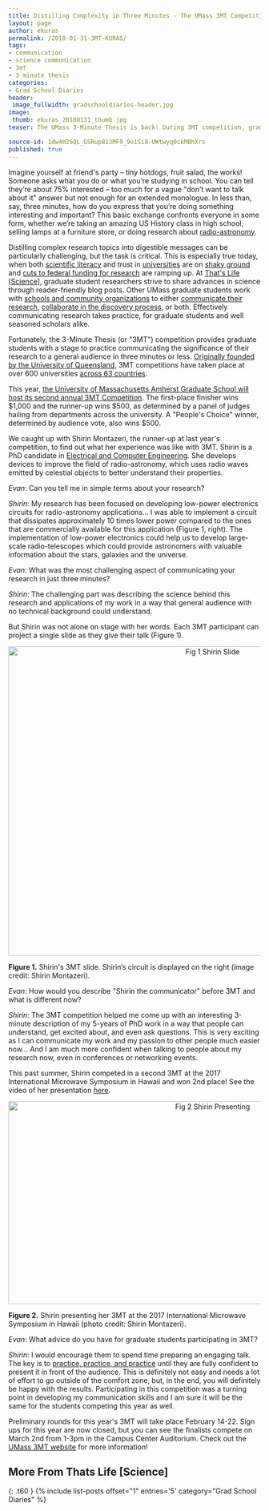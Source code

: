 ```yaml
---
title: Distilling Complexity in Three Minutes - The UMass 3MT Competition
layout: page
author: ekuras
permalink: /2018-01-31-3MT-KURAS/
tags:
- communication
- science communication
- 3mt
- 3 minute thesis
categories:
- Grad School Diaries
header:
 image_fullwidth: gradschooldiaries-header.jpg
image:
 thumb: ekuras_20180131_thumb.jpg
teaser: The UMass 3-Minute Thesis is back! During 3MT competition, grad students explain their research in 180 seconds. Find out more, plus insights from a finalist last year!

source-id: 1dw4m26QL_GSRup813MF9_9o1Si8-UWtwyq0ckMBhXrs
published: true
---
```

Imagine yourself at friend's party – tiny hotdogs, fruit salad, the works! Someone asks what you do or what you’re studying in school. You can tell they’re about 75% interested – too much for a vague "don’t want to talk about it" answer but not enough for an extended monologue. In less than, say, three minutes, how do you express that you’re doing something interesting and important? This basic exchange confronts everyone in some form, whether we’re taking an amazing US History class in high school, selling lamps at a furniture store, or doing research about [radio-astronomy](https://public.nrao.edu/radio-astronomy/what-is-radio-astronomy/). 

Distilling complex research topics into digestible messages can be particularly challenging, but the task is critical. This is especially true today, when both [scientific literacy](http://thatslifesci.com/2017-05-08-Is-Milk-Bad-For-Me-AGrade/) and trust in [universities](https://www.timeshighereducation.com/news/few-americans-have-confidence-universities-survey-finds) are on [shaky ground](http://www.pewinternet.org/2017/12/08/mixed-messages-about-public-trust-in-science/) and [cuts to federal funding for research](http://thatslifesci.com/2017-08-21-Trickle-Down-Academics-DNavon/) are ramping up. At [That's Life [Science]](http://thatslifesci.com/), graduate student researchers strive to share advances in science through reader-friendly blog posts. Other UMass graduate students work with [schools and community organizations](http://thatslifesci.com/2016-10-16-Science-Outreach-Inspiring-all-girls-to-be-strong-smart-bold-with-Plant-Science-AllanPerkins/) to either [communicate their research](http://thatslifesci.com/2017-04-13-OEB-Science-Cafe-MBruce/), [collaborate in the discovery process](http://thatslifesci.com/2016-12-15-tis-the-season-for-citizen-science-agrade/), or both. Effectively communicating research takes practice, for graduate students and well seasoned scholars alike. 

Fortunately, the 3-Minute Thesis (or "3MT") competition provides graduate students with a stage to practice communicating the significance of their research to a general audience in three minutes or less. [Originally founded by the University of Queensland](https://threeminutethesis.uq.edu.au/), 3MT competitions have taken place at over 600 universities [across 63 countries](https://threeminutethesis.uq.edu.au/participating-institutions). 

This year, [the University of Massachusetts Amherst Graduate School will host its second annual 3MT Competition](https://www.umass.edu/gradschool/node/647). The first-place finisher wins $1,000 and the runner-up wins $500, as determined by a panel of judges hailing from departments across the university. A "People's Choice" winner, determined by audience vote, also wins $500.

We caught up with Shirin Montazeri, the runner-up at last year's competition, to find out what her experience was like with 3MT. Shirin is a PhD candidate in [Electrical and Computer Engineering](Electrical%20and%20Computer%20Engineering). She develops devices to improve the field of radio-astronomy, which uses radio waves emitted by celestial objects to better understand their properties.

*Evan*: Can you tell me in simple terms about your research?

*Shirin*: My research has been focused on developing low-power electronics circuits for radio-astronomy applications... I was able to implement a circuit that dissipates approximately 10 times lower power compared to the ones that are commercially available for this application (Figure 1, right). The implementation of low-power electronics could help us to develop large-scale radio-telescopes which could provide astronomers with valuable information about the stars, galaxies and the universe.

*Evan*: What was the most challenging aspect of communicating your research in just three minutes?


*Shirin*: The challenging part was describing the science behind this research and applications of my work in a way that general audience with no technical background could understand.

But Shirin was not alone on stage with her words. Each 3MT participant can project a single slide as they give their talk (Figure 1).

<center><a data-flickr-embed="true"  href="https://www.flickr.com/photos/139839751@N06/25994188768/in/dateposted-friend/" title="Fig 1 Shirin Slide"><img src="https://farm5.staticflickr.com/4632/25994188768_8a5b48a216_c.jpg" width="800" height="618" alt="Fig 1 Shirin Slide"></a><script async src="//embedr.flickr.com/assets/client-code.js" charset="utf-8"></script></center>

**Figure 1.** Shirin's 3MT slide. Shirin’s circuit is displayed on the right (image credit: Shirin Montazeri).

*Evan*: How would you describe "Shirin the communicator" before 3MT and what is different now? 


*Shirin*: The 3MT competition helped me come up with an interesting 3-minute description of my 5-years of PhD work in a way that people can understand, get excited about, and even ask questions.  This is very exciting as I can communicate my work and my passion to other people much easier now… And I am much more confident when talking to people about my research now, even in conferences or networking events.

This past summer, Shirin competed in a second 3MT at the 2017 International Microwave Symposium in Hawaii and won 2nd place! See the video of her presentation [here](https://www.youtube.com/watch?v=3kkj6jdYBR4).

<center><a data-flickr-embed="true"  href="https://www.flickr.com/photos/139839751@N06/38968624575/in/dateposted-friend/" title="Fig 2 Shirin Presenting"><img src="https://farm5.staticflickr.com/4720/38968624575_40c387a469_c.jpg" width="800" height="405" alt="Fig 2 Shirin Presenting"></a><script async src="//embedr.flickr.com/assets/client-code.js" charset="utf-8"></script></center>

**Figure 2.** Shirin presenting her 3MT at the 2017 International Microwave Symposium in Hawaii (photo credit: Shirin Montazeri).


*Evan*: What advice do you have for graduate students participating in 3MT?

*Shirin*: I would encourage them to spend time preparing an engaging talk. The key is to [practice, practice, and practice](http://www.sciencemag.org/careers/2015/06/your-thesis-3-minutes) until they are fully confident to present it in front of the audience. This is definitely not easy and needs a lot of effort to go outside of the comfort zone, but, in the end, you will definitely be happy with the results. Participating in this competition was a turning point in developing my communication skills and I am sure it will be the same for the students competing this year as well. 

Preliminary rounds for this year's 3MT will take place February 14-22. Sign ups for this year are now closed, but you can see the finalists compete on March 2nd from 1-3pm in the Campus Center Auditorium.  Check out the [UMass 3MT website](https://www.umass.edu/gradschool/node/647) for more information!


## More From Thats Life [Science]
{: .t60 }
{% include list-posts offset="1" entries='5' category="Grad School Diaries" %}
